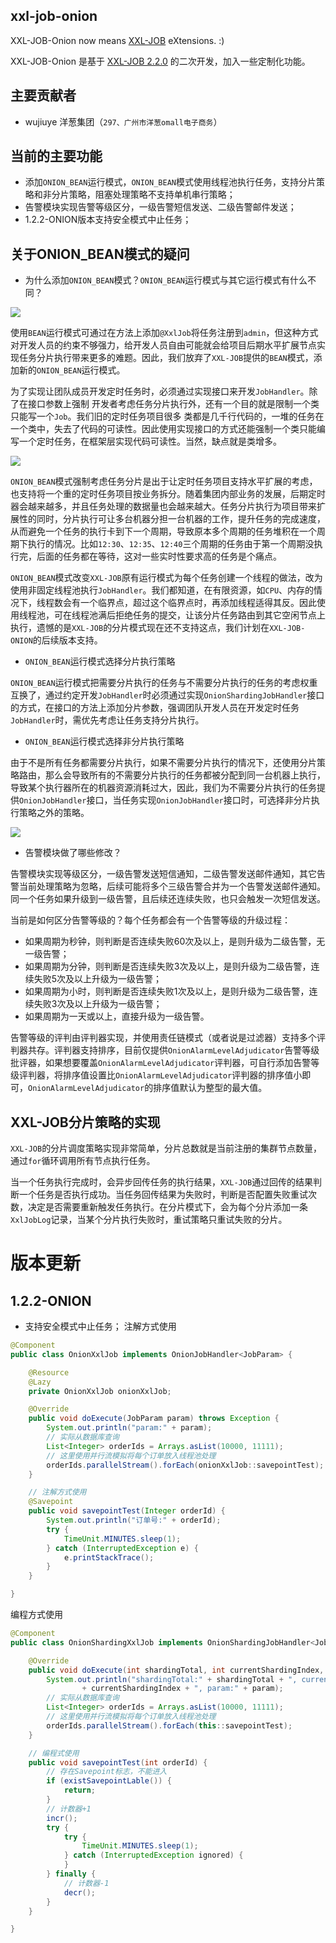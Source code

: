 ## xxl-job-onion

XXL-JOB-Onion now means [XXL-JOB](https://github.com/xuxueli/xxl-job) eXtensions. :)

XXL-JOB-Onion 是基于 [XXL-JOB 2.2.0](https://github.com/xuxueli/xxl-job) 的二次开发，加入一些定制化功能。

## 主要贡献者

* wujiuye 洋葱集团（`297、广州市洋葱omall电子商务`）

## 当前的主要功能

* 添加`ONION_BEAN`运行模式，`ONION_BEAN`模式使用线程池执行任务，支持分片策略和非分片策略，阻塞处理策略不支持单机串行策略；
* 告警模块实现告警等级区分，一级告警短信发送、二级告警邮件发送；
* 1.2.2-ONION版本支持安全模式中止任务；

## 关于ONION_BEAN模式的疑问

* 为什么添加`ONION_BEAN`模式？`ONION_BEAN`运行模式与其它运行模式有什么不同？

![](https://user-gold-cdn.xitu.io/2020/4/20/17197efda00abdd3?w=1800&h=1092&f=png&s=187777)

使用`BEAN`运行模式可通过在方法上添加`@XxlJob`将任务注册到`admin`，但这种方式对开发人员的约束不够强力，给开发人员自由可能就会给项目后期水平扩展节点实现任务分片执行带来更多的难题。因此，我们放弃了`XXL-JOB`提供的`BEAN`模式，添加新的`ONION_BEAN`运行模式。

为了实现让团队成员开发定时任务时，必须通过实现接口来开发`JobHandler`。除了在接口参数上强制 开发者考虑任务分片执行外，还有一个目的就是限制一个类只能写一个`Job`。我们旧的定时任务项目很多 类都是几千行代码的，一堆的任务在一个类中，失去了代码的可读性。因此使用实现接口的方式还能强制一个类只能编写一个定时任务，在框架层实现代码可读性。当然，缺点就是类增多。


![](https://user-gold-cdn.xitu.io/2020/4/20/17197f07271a7d4b?w=2208&h=712&f=png&s=154004)

`ONION_BEAN`模式强制考虑任务分片是出于让定时任务项目支持水平扩展的考虑，也支持将一个重的定时任务项目按业务拆分。随着集团内部业务的发展，后期定时器会越来越多，并且任务处理的数据量也会越来越大。任务分片执行为项目带来扩展性的同时，分片执行可让多台机器分担一台机器的工作，提升任务的完成速度，从而避免一个任务的执行卡到下一个周期，导致原本多个周期的任务堆积在一个周期下执行的情况。比如`12:30`、`12:35`、`12:40`三个周期的任务由于第一个周期没执行完，后面的任务都在等待，这对一些实时性要求高的任务是个痛点。

`ONION_BEAN`模式改变`XXL-JOB`原有运行模式为每个任务创建一个线程的做法，改为使用非固定线程池执行`JobHandler`。我们都知道，在有限资源，如`CPU`、内存的情况下，线程数会有一个临界点，超过这个临界点时，再添加线程适得其反。因此使用线程池，可在线程池满后拒绝任务的提交，让该分片任务路由到其它空闲节点上执行，遗憾的是`XXL-JOB`的分片模式现在还不支持这点，我们计划在`XXL-JOB-ONION`的后续版本支持。

* `ONION_BEAN`运行模式选择分片执行策略

`ONION_BEAN`运行模式把需要分片执行的任务与不需要分片执行的任务的考虑权重互换了，通过约定开发`JobHandler`时必须通过实现`OnionShardingJobHandler`接口的方式，在接口的方法上添加分片参数，强调团队开发人员在开发定时任务`JobHandler`时，需优先考虑让任务支持分片执行。

* `ONION_BEAN`运行模式选择非分片执行策略

由于不是所有任务都需要分片执行，如果不需要分片执行的情况下，还使用分片策略路由，那么会导致所有的不需要分片执行的任务都被分配到同一台机器上执行，导致某个执行器所在的机器资源消耗过大，因此，我们为不需要分片执行的任务提供`OnionJobHandler`接口，当任务实现`OnionJobHandler`接口时，可选择非分片执行策略之外的策略。

![](https://user-gold-cdn.xitu.io/2020/4/20/17197f0b2a094da6?w=1754&h=774&f=png&s=149676)

* 告警模块做了哪些修改？

告警模块实现等级区分，一级告警发送短信通知，二级告警发送邮件通知，其它告警当前处理策略为忽略，后续可能将多个三级告警合并为一个告警发送邮件通知。同一个任务如果升级到一级告警，且后续还连续失败，也只会触发一次短信发送。

当前是如何区分告警等级的？每个任务都会有一个告警等级的升级过程：
* 如果周期为秒钟，则判断是否连续失败60次及以上，是则升级为二级告警，无一级告警；
* 如果周期为分钟，则判断是否连续失败3次及以上，是则升级为二级告警，连续失败5次及以上升级为一级告警；
* 如果周期为小时，则判断是否连续失败1次及以上，是则升级为二级告警，连续失败3次及以上升级为一级告警；
* 如果周期为一天或以上，直接升级为一级告警。

告警等级的评判由评判器实现，并使用责任链模式（或者说是过滤器）支持多个评判器共存。评判器支持排序，目前仅提供`OnionAlarmLevelAdjudicator`告警等级批评器，如果想要覆盖`OnionAlarmLevelAdjudicator`评判器，可自行添加告警等级评判器，将排序值设置比`OnionAlarmLevelAdjudicator`评判器的排序值小即可，`OnionAlarmLevelAdjudicator`的排序值默认为整型的最大值。

## XXL-JOB分片策略的实现

`XXL-JOB`的分片调度策略实现非常简单，分片总数就是当前注册的集群节点数量，通过`for`循环调用所有节点执行任务。

当一个任务执行完成时，会异步回传任务的执行结果，`XXL-JOB`通过回传的结果判断一个任务是否执行成功。当任务回传结果为失败时，判断是否配置失败重试次数，决定是否需要重新触发任务执行。在分片模式下，会为每个分片添加一条`XxlJobLog`记录，当某个分片执行失败时，重试策略只重试失败的分片。

# 版本更新

## 1.2.2-ONION
* 支持安全模式中止任务；
注解方式使用
```java
@Component
public class OnionXxlJob implements OnionJobHandler<JobParam> {

    @Resource
    @Lazy
    private OnionXxlJob onionXxlJob;

    @Override
    public void doExecute(JobParam param) throws Exception {
        System.out.println("param:" + param);
        // 实际从数据库查询
        List<Integer> orderIds = Arrays.asList(10000, 11111);
        // 这里使用并行流模拟将每个订单放入线程池处理
        orderIds.parallelStream().forEach(onionXxlJob::savepointTest);
    }

    // 注解方式使用
    @Savepoint
    public void savepointTest(Integer orderId) {
        System.out.println("订单号:" + orderId);
        try {
            TimeUnit.MINUTES.sleep(1);
        } catch (InterruptedException e) {
            e.printStackTrace();
        }
    }

}
```

编程方式使用
```java
@Component
public class OnionShardingXxlJob implements OnionShardingJobHandler<JobParam> {

    @Override
    public void doExecute(int shardingTotal, int currentShardingIndex, JobParam param) throws Exception {
        System.out.println("shardingTotal:" + shardingTotal + ", currentShardingIndex: "
                + currentShardingIndex + ", param:" + param);
        // 实际从数据库查询
        List<Integer> orderIds = Arrays.asList(10000, 11111);
        // 这里使用并行流模拟将每个订单放入线程池处理
        orderIds.parallelStream().forEach(this::savepointTest);
    }

    // 编程式使用
    public void savepointTest(int orderId) {
        // 存在Savepoint标志，不能进入
        if (existSavepointLable()) {
            return;
        }
        // 计数器+1
        incr();
        try {
            try {
                TimeUnit.MINUTES.sleep(1);
            } catch (InterruptedException ignored) {
            }
        } finally {
            // 计数器-1
            decr();
        }
    }

}
```
